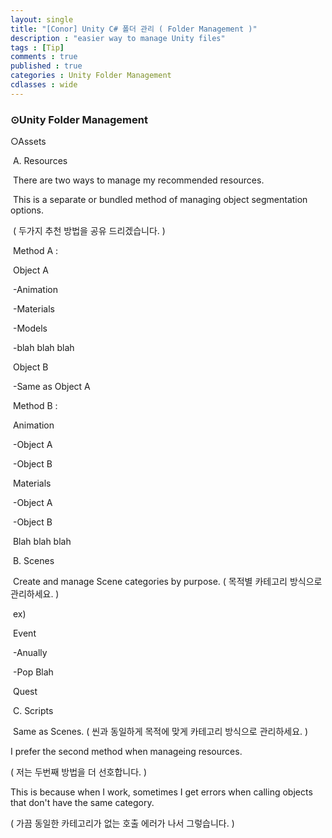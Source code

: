 ```yaml
---
layout: single
title: "[Conor] Unity C# 폴더 관리 ( Folder Management )"
description : "easier way to manage Unity files"
tags : [Tip]
comments : true
published : true
categories : Unity Folder Management
cdlasses : wide
---
```


### ⊙Unity Folder Management

○Assets

​	A. Resources

​		There are two ways to manage my recommended resources.

​		This is a separate or bundled method of managing object segmentation options.

​		( 두가지 추천 방법을 공유 드리겠습니다. )

​		Method A :

​			Object A

​				-Animation

​				-Materials

​				-Models

​				-blah blah blah

​			Object B

​				-Same as Object A



​		Method B :

​			Animation

​				-Object A

​				-Object B

​			Materials

​				-Object A

​				-Object B

​			Blah blah blah

​	B. Scenes

​		Create and manage Scene categories by purpose. ( 목적별 카테고리 방식으로 관리하세요. )

​		ex)

​			Event

​				-Anually

​				-Pop Blah

​			Quest

​	C. Scripts

​		Same as Scenes. ( 씬과 동일하게 목적에 맞게 카테고리 방식으로 관리하세요. )



I prefer the second method when manageing resources.

( 저는 두번째 방법을 더 선호합니다. )

This is because when I work, sometimes I get errors when calling objects that don't have the same category.

( 가끔 동일한 카테고리가 없는 호출 에러가 나서 그렇습니다. )